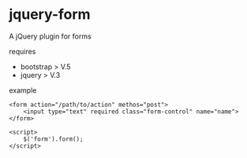 # jquery-form
A jQuery plugin for forms

requires

- bootstrap > V.5
- jquery > V.3

example

```
<form action="/path/to/action" methos="post">
    <input type="text" required class="form-control" name="name">
</form>

<script>
    $('form').form();
</script>
```

